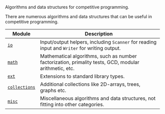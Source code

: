 Algorithms and data structures for competitive programming.

There are numerous algorithms and data structures that can be useful in competitive programming.

| Module | Description |
| --- | --- |
| [`io`](module@io) | Input/output helpers, including `Scanner` for reading input and `Writer` for writing output. |
| [`math`](module@math) | Mathematical algorithms, such as number factorization, primality tests, GCD, modular arithmetic, etc. |
| [`ext`](module@ext) | Extensions to standard library types. |
| [`collections`](module@collections) | Additional collections like 2D-arrays, trees, graphs etc. |
| [`misc`](module@misc) | Miscellaneous algorithms and data structures, not fitting into other categories. |
